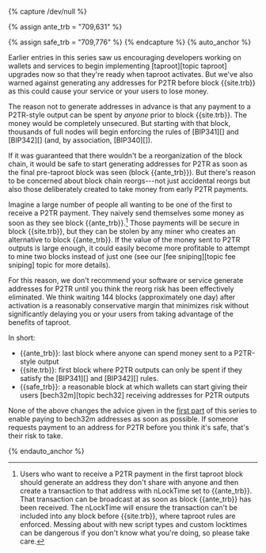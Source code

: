 {% capture /dev/null %}

<!-- Tested the following on regtest:
  - according to getblockchaininfo, taproot becomes active at min_lockin_height
  - a tx with nlocktime x can't be sent at height x-1 and can be sent at height x

Not tested:
  - Actually spending a P2TR tx at min_lockin_height
-->

<!-- last block before taproot rules enforced -->
{% assign ante_trb = "709,631" %}

<!-- Conservatively reorg safe block after activation (+144 blocks) -->
{% assign safe_trb = "709,776" %}
{% endcapture %}
{% auto_anchor %}

Earlier entries in this series saw us encouraging developers working on
wallets and services to begin implementing [taproot][topic taproot]
upgrades now so that they're ready when taproot activates.  But we've
also warned against generating any addresses for P2TR before block
{{site.trb}} as this could cause your service or your users to lose
money.

The reason not to generate addresses in advance is that any payment to a
P2TR-style output can be spent by *anyone*
prior to block {{site.trb}}.  The money would be completely unsecured.
But starting with that block, thousands of full nodes will begin
enforcing the rules of [BIP341][] and [BIP342][] (and, by association,
[BIP340][]).

If it was guaranteed that there wouldn't be a reorganization of the
block chain, it would be safe to start generating addresses for P2TR as
soon as the final pre-taproot block was seen (block {{ante_trb}}).  But
there's reason to be concerned about block chain reorgs---not just
accidental reorgs but also those deliberately created to take money from
early P2TR payments.

Imagine a large number of people all wanting to be one of the first to
receive a P2TR payment.  They naively send themselves some money as soon
as they see block {{ante_trb}}.[^timelocked-trb]  Those payments will be
secure in block {{site.trb}}, but they can be stolen by any miner who
creates an alternative to block {{ante_trb}}.  If the value of the money
sent to P2TR outputs is large enough, it could easily become more
profitable to attempt to mine two blocks instead of just one (see our
[fee sniping][topic fee sniping] topic for more details).

For this reason, we don't recommend your software or service generate
addresses for P2TR until you think the reorg risk has been effectively
eliminated.  We think waiting 144 blocks (approximately one day) after
activation is a reasonably conservative margin that minimizes risk
without significantly delaying you or your users from taking advantage
of the benefits of taproot.

In short:

- {{ante_trb}}: last block where anyone can spend money sent to a P2TR-style output
- {{site.trb}}: first block where P2TR outputs can only be spent if they satisfy
  the [BIP341][] and [BIP342][] rules.
- {{safe_trb}}: a reasonable block at which wallets can start giving their
  users [bech32m][topic bech32] receiving addresses for P2TR outputs

None of the above changes the advice given in the [first part][taproot
  series 1] of this series to enable paying to bech32m addresses as soon
  as possible.  If someone requests payment to an address for P2TR
  before you think it's safe, that's their risk to take.

[^timelocked-trb]:
    Users who want to receive a P2TR payment in the first taproot block
    should generate an address they don't share with anyone and then
    create a transaction to that address with nLockTime set to
    {{ante_trb}}.  That transaction can be broadcast at as soon as block
    {{ante_trb}} has been received.  The nLockTime will ensure the
    transaction can't be included into any block before {{site.trb}},
    where taproot rules are enforced.  Messing about with new script
    types and custom locktimes can be dangerous if you don't know what
    you're doing, so please take care.

[news139 st]: /en/newsletters/2021/03/10/#taproot-activation-discussion
[taproot series 1]: /en/preparing-for-taproot/#bech32m-sending-support
{% endauto_anchor %}
